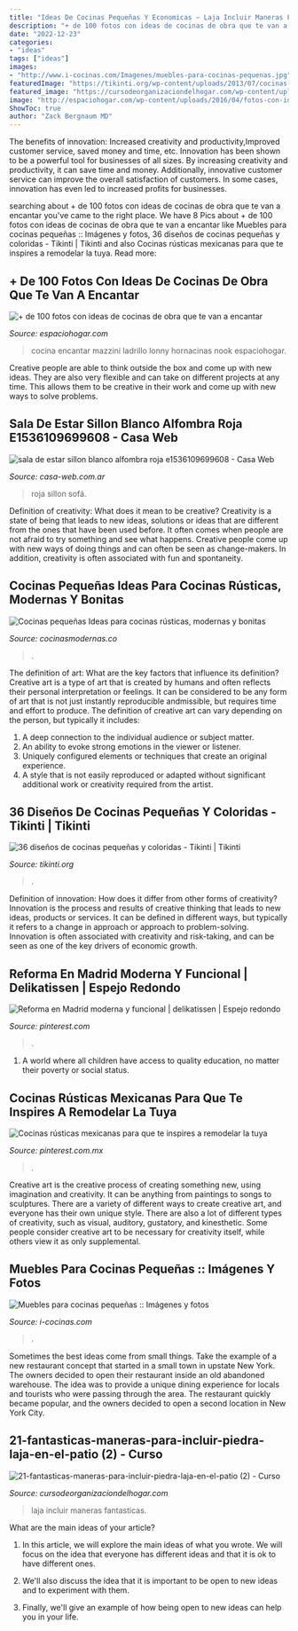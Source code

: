 ```yaml
---
title: "Ideas De Cocinas Pequeñas Y Economicas ~ Laja Incluir Maneras Fantasticas"
description: "+ de 100 fotos con ideas de cocinas de obra que te van a encantar"
date: "2022-12-23"
categories:
- "ideas"
tags: ["ideas"]
images:
- "http://www.i-cocinas.com/Imagenes/muebles-para-cocinas-pequenas.jpg"
featuredImage: "https://tikinti.org/wp-content/uploads/2013/07/cocinas-colores-028.jpg"
featured_image: "https://cursodeorganizaciondelhogar.com/wp-content/uploads/2017/03/21-fantasticas-maneras-para-incluir-piedra-laja-en-el-patio-2.jpg"
image: "http://espaciohogar.com/wp-content/uploads/2016/04/fotos-con-ideas-de-cocinas-de-obra-que-te-van-a-encantar-cocina-pared-piedra.jpg"
ShowToc: true
author: "Zack Bergnaum MD"
---
```



The benefits of innovation: Increased creativity and productivity,Improved customer service, saved money and time, etc.
Innovation has been shown to be a powerful tool for businesses of all sizes. By increasing creativity and productivity, it can save time and money. Additionally, innovative customer service can improve the overall satisfaction of customers. In some cases, innovation has even led to increased profits for businesses.

	

		
searching about + de 100 fotos con ideas de cocinas de obra que te van a encantar you've came to the right place. We have 8 Pics about + de 100 fotos con ideas de cocinas de obra que te van a encantar like Muebles para cocinas pequeñas :: Imágenes y fotos, 36 diseños de cocinas pequeñas y coloridas - Tikinti | Tikinti and also Cocinas rústicas mexicanas para que te inspires a remodelar la tuya. Read more:
		
    
## + De 100 Fotos Con Ideas De Cocinas De Obra Que Te Van A Encantar

<img loading=lazy src="http://espaciohogar.com/wp-content/uploads/2016/04/fotos-con-ideas-de-cocinas-de-obra-que-te-van-a-encantar-cocina-pared-piedra.jpg" onerror="this.onerror=null;this.src='https://tse2.mm.bing.net/th?id=OIP.tf2GGH6umJ_jeZK5Kg0W9wHaKx&amp;pid=15.1';" alt="+ de 100 fotos con ideas de cocinas de obra que te van a encantar">

_Source: espaciohogar.com_

>cocina encantar mazzini ladrillo lonny hornacinas nook espaciohogar. 

	

Creative people are able to think outside the box and come up with new ideas. They are also very flexible and can take on different projects at any time. This allows them to be creative in their work and come up with new ways to solve problems.

    
## Sala De Estar Sillon Blanco Alfombra Roja E1536109699608 - Casa Web

<img loading=lazy src="https://casa-web.com.ar/wp-content/uploads/2011/06/sala-de-estar-sillon-blanco-alfombra-roja-515x1024.jpg" onerror="this.onerror=null;this.src='https://tse2.mm.bing.net/th?id=OIP.XAYS2a12Y4qD---ezC-VAgHaOu&amp;pid=15.1';" alt="sala de estar sillon blanco alfombra roja e1536109699608 - Casa Web">

_Source: casa-web.com.ar_

>roja sillon sofá. 

	

Definition of creativity: What does it mean to be creative?
Creativity is a state of being that leads to new ideas, solutions or ideas that are different from the ones that have been used before. It often comes when people are not afraid to try something and see what happens. Creative people come up with new ways of doing things and can often be seen as change-makers. In addition, creativity is often associated with fun and spontaneity.

    
## Cocinas Pequeñas Ideas Para Cocinas Rústicas, Modernas Y Bonitas

<img loading=lazy src="http://cocinasmodernas.co/wp-content/uploads/2015/10/cocina-rustica-de-madera-azul.jpg" onerror="this.onerror=null;this.src='https://tse3.mm.bing.net/th?id=OIP.Q6JseC1ObpdnGsKrbHLRhAHaJ4&amp;pid=15.1';" alt="Cocinas pequeñas Ideas para cocinas rústicas, modernas y bonitas">

_Source: cocinasmodernas.co_

>. 

	

The definition of art: What are the key factors that influence its definition?
Creative art is a type of art that is created by humans and often reflects their personal interpretation or feelings. It can be considered to be any form of art that is not just instantly reproducible andmissible, but requires time and effort to produce. The definition of creative art can vary depending on the person, but typically it includes:
1. A deep connection to the individual audience or subject matter.
2. An ability to evoke strong emotions in the viewer or listener.
3. Uniquely configured elements or techniques that create an original experience.
4. A style that is not easily reproduced or adapted without significant additional work or creativity required from the artist.

    
## 36 Diseños De Cocinas Pequeñas Y Coloridas - Tikinti | Tikinti

<img loading=lazy src="https://tikinti.org/wp-content/uploads/2013/07/cocinas-colores-028.jpg" onerror="this.onerror=null;this.src='https://tse1.mm.bing.net/th?id=OIP.Fs6Owg_JX1K92T5Bsrhb8gHaI8&amp;pid=15.1';" alt="36 diseños de cocinas pequeñas y coloridas - Tikinti | Tikinti">

_Source: tikinti.org_

>. 

	

Definition of innovation: How does it differ from other forms of creativity?
Innovation is the process and results of creative thinking that leads to new ideas, products or services. It can be defined in different ways, but typically it refers to a change in approach or approach to problem-solving. Innovation is often associated with creativity and risk-taking, and can be seen as one of the key drivers of economic growth.

    
## Reforma En Madrid Moderna Y Funcional | Delikatissen | Espejo Redondo

<img loading=lazy src="https://i.pinimg.com/736x/64/30/99/6430998d9587b03b59d7bfabfd429032.jpg" onerror="this.onerror=null;this.src='https://tse3.mm.bing.net/th?id=OIP.GdT1fAo3f1Udo-Jb-433dQHaLH&amp;pid=15.1';" alt="Reforma en Madrid moderna y funcional | delikatissen | Espejo redondo">

_Source: pinterest.com_

>. 

	

1. A world where all children have access to quality education, no matter their poverty or social status. 

    
## Cocinas Rústicas Mexicanas Para Que Te Inspires A Remodelar La Tuya

<img loading=lazy src="https://i.pinimg.com/736x/c1/cb/34/c1cb34d331393587d9dde5cc63bc1f38.jpg" onerror="this.onerror=null;this.src='https://tse4.mm.bing.net/th?id=OIP.f53xUM_LUl43tOZej24-egHaNK&amp;pid=15.1';" alt="Cocinas rústicas mexicanas para que te inspires a remodelar la tuya">

_Source: pinterest.com.mx_

>. 

	

Creative art is the creative process of creating something new, using imagination and creativity. It can be anything from paintings to songs to sculptures. There are a variety of different ways to create creative art, and everyone has their own unique style. There are also a lot of different types of creativity, such as visual, auditory, gustatory, and kinesthetic. Some people consider creative art to be necessary for creativity itself, while others view it as only supplemental.

    
## Muebles Para Cocinas Pequeñas :: Imágenes Y Fotos

<img loading=lazy src="http://www.i-cocinas.com/Imagenes/muebles-para-cocinas-pequenas.jpg" onerror="this.onerror=null;this.src='https://tse4.mm.bing.net/th?id=OIP.hQQZ5uJTk0byoHxMpz7U5QHaFj&amp;pid=15.1';" alt="Muebles para cocinas pequeñas :: Imágenes y fotos">

_Source: i-cocinas.com_

>. 

	

Sometimes the best ideas come from small things. Take the example of a new restaurant concept that started in a small town in upstate New York. The owners decided to open their restaurant inside an old abandoned warehouse. The idea was to provide a unique dining experience for locals and tourists who were passing through the area. The restaurant quickly became popular, and the owners decided to open a second location in New York City.

    
## 21-fantasticas-maneras-para-incluir-piedra-laja-en-el-patio (2) - Curso

<img loading=lazy src="https://cursodeorganizaciondelhogar.com/wp-content/uploads/2017/03/21-fantasticas-maneras-para-incluir-piedra-laja-en-el-patio-2.jpg" onerror="this.onerror=null;this.src='https://tse2.mm.bing.net/th?id=OIP.xEaf3gAD2RqJCEHgjHayrQHaKA&amp;pid=15.1';" alt="21-fantasticas-maneras-para-incluir-piedra-laja-en-el-patio (2) - Curso">

_Source: cursodeorganizaciondelhogar.com_

>laja incluir maneras fantasticas. 

	

What are the main ideas of your article?
1. In this article, we will explore the main ideas of what you wrote. We will focus on the idea that everyone has different ideas and that it is ok to have different ones.
2. We'll also discuss the idea that it is important to be open to new ideas and to experiment with them.

3. Finally, we'll give an example of how being open to new ideas can help you in your life.

